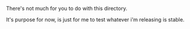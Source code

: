 There's not much for you to do with this directory.

It's purpose for now, is just for me to test whatever i'm releasing is stable.